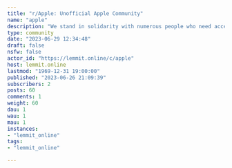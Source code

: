 ```yaml
---
title: "r/Apple: Unofficial Apple Community" 
name: "apple"
description: "We stand in solidarity with numerous people who need access to the API including bot developers, people with accessibility needs (r/blind) and 3rd..."
type: community
date: "2023-06-29 12:34:48"
draft: false
nsfw: false
actor_id: "https://lemmit.online/c/apple"
host: lemmit.online
lastmod: "1969-12-31 19:00:00"
published: "2023-06-26 21:09:39"
subscribers: 2
posts: 60
comments: 1
weight: 60
dau: 1
wau: 1
mau: 1
instances:
- "lemmit_online"
tags: 
- "lemmit_online"

---
```

